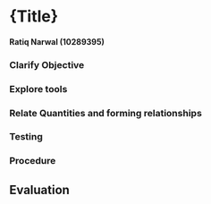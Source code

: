 # {Title}
#### Ratiq Narwal (10289395)

### Clarify Objective

### Explore tools

### Relate Quantities and forming relationships

### Testing

### Procedure

## Evaluation
